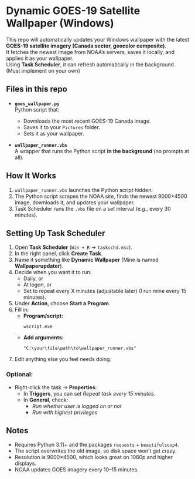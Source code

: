 #  Dynamic GOES-19 Satellite Wallpaper (Windows)

This repo will automatically updates your Windows wallpaper with the latest **GOES-19 satellite imagery (Canada sector, geocolor composite)**.  
It fetches the newest image from NOAA’s servers, saves it locally, and applies it as your wallpaper.  
Using **Task Scheduler**, it can refresh automatically in the background. (Must implement on your own)



##  Files in this repo 
- **`goes_wallpaper.py`**  
  Python script that:
  - Downloads the most recent GOES-19 Canada image.  
  - Saves it to your `Pictures` folder.  
  - Sets it as your wallpaper.  

- **`wallpaper_runner.vbs`**  
  A wrapper that runs the Python script **in the background** (no prompts at all).  



## How It Works
1. `wallpaper_runner.vbs` launches the Python script hidden.  
2. The Python script scrapes the NOAA site, finds the newest 9000×4500 image, downloads it, and updates your wallpaper.  
3. Task Scheduler runs the `.vbs` file on a set interval (e.g., every 30 minutes).  


## Setting Up Task Scheduler

1. Open **Task Scheduler** (`Win + R` → `taskschd.msc`).  
2. In the right panel, click **Create Task**.  
3. Name it something like **Dynamic Wallpaper** (Mine is named **Wallpaperupdater**).  
4. Decide when you want it to run:  
   - Daily, or  
   - At logon, or  
   - Set to repeat every X minutes (adjustable later) (I run mine every 15 minutes).  
5. Under **Action**, choose **Start a Program**.  
6. Fill in:  
   - **Program/script:**  
     ```
     wscript.exe
     ```  
   - **Add arguments:**  
     ```
     "C:\your\file\path\to\wallpaper_runner.vbs"
     ```  
7. Edit anything else you feel needs doing.  

### Optional: 
- Right-click the task → **Properties**:  
  - In **Triggers**, you can set *Repeat task every 15 minutes*.  
  - In **General**, check:  
    -  *Run whether user is logged on or not*  
    -  *Run with highest privileges*  


##  Notes
- Requires Python 3.11+ and the packages `requests` + `beautifulsoup4`.  
- The script overwrites the old image, so disk space won’t get crazy.  
- Resolution is 9000×4500, which looks great on 1080p and higher displays.  
- NOAA updates GOES imagery every 10–15 minutes.  




